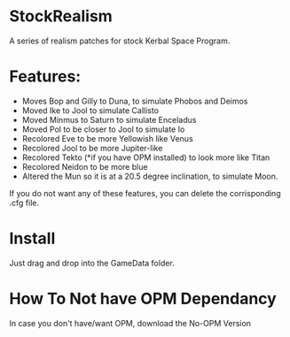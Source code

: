 # StockRealism
 A series of realism patches for stock Kerbal Space Program.
 
# Features:
* Moves Bop and Gilly to Duna, to simulate Phobos and Deimos
* Moved Ike to Jool to simulate Callisto
* Moved Minmus to Saturn to simulate Enceladus
* Moved Pol to be closer to Jool to simulate Io
* Recolored Eve to be more Yellowish like Venus
* Recolored Jool to be more Jupiter-like
* Recolored Tekto (*if you have OPM installed) to look more like Titan
* Recolored Neidon to be more blue
* Altered the Mun so it is at a 20.5 degree inclination, to simulate Moon.

If you do not want any of these features, you can delete the corrisponding .cfg file.

# Install
Just drag and drop into the GameData folder.

# How To Not have OPM Dependancy
In case you don't have/want OPM, download the No-OPM Version
